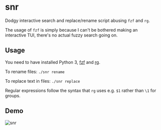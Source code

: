 # snr

Dodgy interactive search and replace/rename script abusing `fzf` and `rg`.

The usage of `fzf` is simply because I can't be bothered making
an interactive TUI, there's no actual fuzzy search going on.

## Usage

You need to have installed Python 3,
[fzf](https://github.com/junegunn/fzf#installation)
and [rg](https://github.com/BurntSushi/ripgrep#installation).

To rename files: `./snr rename`

To replace text in files: `./snr replace`

Regular expressions follow the syntax that `rg` uses
e.g. `$1` rather than `\1` for groups.

## Demo

![snr](https://github.com/lincheney/snr/assets/1336117/2358f19d-d5c6-4945-b274-6a417e0156eb)
